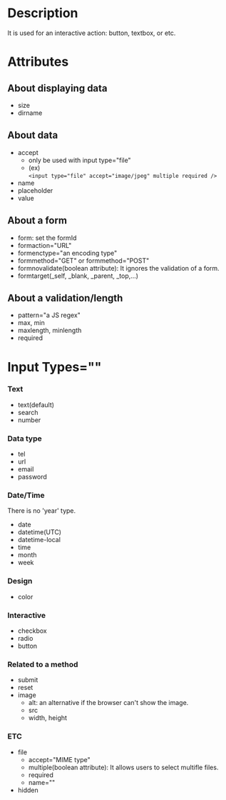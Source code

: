 # Description
It is used for an interactive action: button, textbox, or etc.

# Attributes
## About displaying data
- size  
- dirname

## About data
- accept
    - only be used with input type="file"  
    - (ex)  
    `<input type="file" accept="image/jpeg" multiple required />`
- name
- placeholder
- value

## About a form
- form: set the formId  
- formaction="URL"  
- formenctype="an encoding type"  
- formmethod="GET" or formmethod="POST"  
- formnovalidate(boolean attribute): It ignores the validation of a form.    
- formtarget(_self, _blank, _parent, _top,...)


## About a validation/length
- pattern="a JS regex"
- max, min  
- maxlength, minlength  
- required

# Input Types=""
### Text
- text(default)  
- search
- number

### Data type
- tel  
- url  
- email  
- password  

### Date/Time  
There is no 'year' type.  
- date  
- datetime(UTC)  
- datetime-local  
- time  
- month  
- week  

### Design
- color  

### Interactive  
- checkbox  
- radio  
- button  

### Related to a method
- submit  
- reset    
- image
    - alt: an alternative if the browser can't show the image.  
    - src  
    - width, height

### ETC 
- file   
    - accept="MIME type"  
    - multiple(boolean attribute): It allows users to select multifle files.  
    - required  
    - name=""  
- hidden